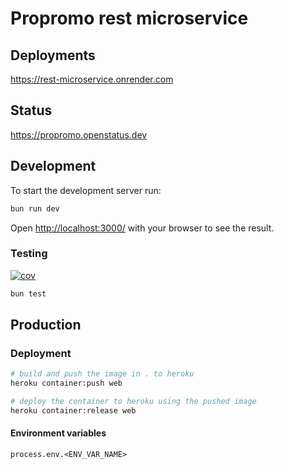 # Propromo rest microservice

## Deployments

<https://rest-microservice.onrender.com>

## Status

<https://propromo.openstatus.dev>

## Development

To start the development server run:

```bash
bun run dev
```

Open <http://localhost:3000/> with your browser to see the result.

### Testing

[![cov](https://propromo-software.github.io/propromo.rest/coverage.svg)](https://github.com/propromo-software/propromo.rest/actions)

```bash
bun test
```

## Production

### Deployment

```bash
# build and push the image in . to heroku
heroku container:push web
```

```bash
# deploy the container to heroku using the pushed image
heroku container:release web
```

#### Environment variables

`process.env.<ENV_VAR_NAME>`
